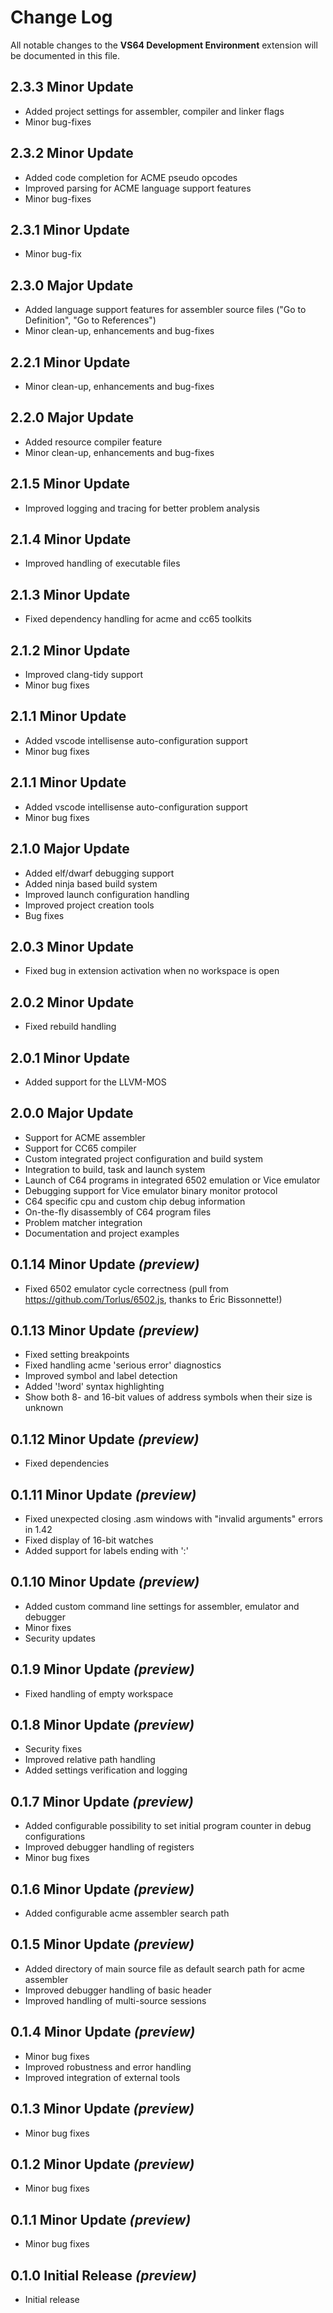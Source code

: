 # Change Log
All notable changes to the **VS64 Development Environment** extension will be documented in this file.

## 2.3.3 Minor Update

- Added project settings for assembler, compiler and linker flags
- Minor bug-fixes

## 2.3.2 Minor Update

- Added code completion for ACME pseudo opcodes
- Improved parsing for ACME language support features
- Minor bug-fixes

## 2.3.1 Minor Update

- Minor bug-fix

## 2.3.0 Major Update

- Added language support features for assembler source files ("Go to Definition", "Go to References")
- Minor clean-up, enhancements and bug-fixes

## 2.2.1 Minor Update

- Minor clean-up, enhancements and bug-fixes

## 2.2.0 Major Update

- Added resource compiler feature
- Minor clean-up, enhancements and bug-fixes

## 2.1.5 Minor Update

- Improved logging and tracing for better problem analysis

## 2.1.4 Minor Update

- Improved handling of executable files

## 2.1.3 Minor Update

- Fixed dependency handling for acme and cc65 toolkits

## 2.1.2 Minor Update

- Improved clang-tidy support
- Minor bug fixes

## 2.1.1 Minor Update

- Added vscode intellisense auto-configuration support
- Minor bug fixes

## 2.1.1 Minor Update

- Added vscode intellisense auto-configuration support
- Minor bug fixes

## 2.1.0 Major Update

- Added elf/dwarf debugging support
- Added ninja based build system
- Improved launch configuration handling
- Improved project creation tools
- Bug fixes

## 2.0.3 Minor Update

- Fixed bug in extension activation when no workspace is open

## 2.0.2 Minor Update

- Fixed rebuild handling

## 2.0.1 Minor Update

- Added support for the LLVM-MOS

## 2.0.0 Major Update

- Support for ACME assembler
- Support for CC65 compiler
- Custom integrated project configuration and build system
- Integration to build, task and launch system
- Launch of C64 programs in integrated 6502 emulation or Vice emulator
- Debugging support for Vice emulator binary monitor protocol
- C64 specific cpu and custom chip debug information
- On-the-fly disassembly of C64 program files
- Problem matcher integration
- Documentation and project examples

## 0.1.14 Minor Update _(preview)_
- Fixed 6502 emulator cycle correctness
  (pull from https://github.com/Torlus/6502.js, thanks to Éric Bissonnette!)

## 0.1.13 Minor Update _(preview)_
- Fixed setting breakpoints
- Fixed handling acme 'serious error' diagnostics
- Improved symbol and label detection
- Added '!word' syntax highlighting
- Show both 8- and 16-bit values of address symbols when their size is unknown

## 0.1.12 Minor Update _(preview)_
- Fixed dependencies

## 0.1.11 Minor Update _(preview)_
- Fixed unexpected closing .asm windows with "invalid arguments" errors in 1.42
- Fixed display of 16-bit watches
- Added support for labels ending with ':'

## 0.1.10 Minor Update _(preview)_
- Added custom command line settings for assembler, emulator and debugger
- Minor fixes
- Security updates

## 0.1.9 Minor Update _(preview)_
- Fixed handling of empty workspace

## 0.1.8 Minor Update _(preview)_
- Security fixes
- Improved relative path handling
- Added settings verification and logging

## 0.1.7 Minor Update _(preview)_
- Added configurable possibility to set initial program counter in debug configurations
- Improved debugger handling of registers
- Minor bug fixes

## 0.1.6 Minor Update _(preview)_
- Added configurable acme assembler search path

## 0.1.5 Minor Update _(preview)_
- Added directory of main source file as default search path for acme assembler
- Improved debugger handling of basic header
- Improved handling of multi-source sessions

## 0.1.4 Minor Update _(preview)_
- Minor bug fixes
- Improved robustness and error handling
- Improved integration of external tools

## 0.1.3 Minor Update _(preview)_
- Minor bug fixes

## 0.1.2 Minor Update _(preview)_
- Minor bug fixes

## 0.1.1 Minor Update _(preview)_
- Minor bug fixes

## 0.1.0 Initial Release _(preview)_
- Initial release
